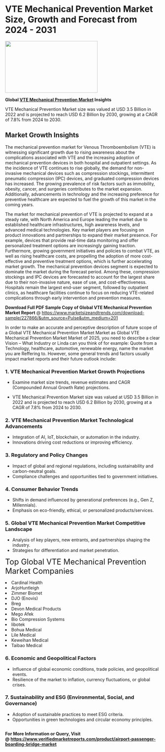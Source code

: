 <H1>VTE Mechanical Prevention Market Size, Growth and Forecast from 2024 - 2031</H1><img class="aligncenter size-medium wp-image-584254" src="https://thirdeyenews.in/wp-content/uploads/2024/09/Global-Market-Research-300x168.jpeg" alt="" width="300" height="168" /><p><strong>Global&nbsp;<a href="https://www.marketsizeandtrends.com/download-sample/227866/&amp;utm_source=Pulse&amp;utm_medium=201">VTE Mechanical Prevention Market</a> Insights</strong></p><p>VTE Mechanical Prevention Market size was valued at USD 3.5 Billion in 2022 and is projected to reach USD 6.2 Billion by 2030, growing at a CAGR of 7.8% from 2024 to 2030.</p><p><h2>Market Growth Insights</h2> <p>The mechanical prevention market for Venous Thromboembolism (VTE) is witnessing significant growth due to rising awareness about the complications associated with VTE and the increasing adoption of mechanical prevention devices in both hospital and outpatient settings. As the incidence of VTE continues to rise globally, the demand for non-invasive mechanical devices such as compression stockings, intermittent pneumatic compression (IPC) devices, and graduated compression devices has increased. The growing prevalence of risk factors such as immobility, obesity, cancer, and surgeries contributes to the market expansion. Additionally, advancements in technology and the increasing preference for preventive healthcare are expected to fuel the growth of this market in the coming years. </p> <p>The market for mechanical prevention of VTE is projected to expand at a steady rate, with North America and Europe leading the market due to established healthcare infrastructures, high awareness levels, and advanced medical technologies. Key market players are focusing on product innovations and partnerships to expand their market presence. For example, devices that provide real-time data monitoring and offer personalized treatment options are increasingly gaining traction. Furthermore, growing government initiatives and policies to combat VTE, as well as rising healthcare costs, are propelling the adoption of more cost-effective and preventive treatment options, which is further accelerating market growth. The mechanical prevention devices segment is expected to dominate the market during the forecast period. Among these, compression stockings and IPC devices are forecasted to account for the largest share due to their non-invasive nature, ease of use, and cost-effectiveness. Hospitals remain the largest end-user segment, followed by outpatient clinics, as healthcare facilities continue to focus on reducing VTE-related complications through early intervention and prevention measures. </p><p><span class=""><strong>Download Full PDF Sample Copy of Global VTE Mechanical Prevention Market Report</strong> @ <a href="https://www.marketsizeandtrends.com/download-sample/227866/&amp;utm_source=Pulse&amp;utm_medium=201" target="_blank">https://www.marketsizeandtrends.com/download-sample/227866/&amp;utm_source=Pulse&amp;utm_medium=201</a></span></p><p>In order to make an accurate and perceptive description of future scope of a Global&nbsp;VTE Mechanical Prevention Market Market as Global&nbsp;VTE Mechanical Prevention Market Market of 2025, you need to describe a clear Vision &ndash; What Industry or Linda can you think of for example: Quote from a Technology, healthcare, automotive, renewable energy, name the market you are Reffering to. However, some general trends and factors usually impact market reports and their future outlook include:</p><h3>1.&nbsp;<strong>VTE Mechanical Prevention Market Growth Projections</strong></h3><ul><li>Examine market size trends, revenue estimates and CAGR (Compounded Annual Growth Rate) projections.</li><li><p>VTE Mechanical Prevention Market size was valued at USD 3.5 Billion in 2022 and is projected to reach USD 6.2 Billion by 2030, growing at a CAGR of 7.8% from 2024 to 2030.</p></li></ul><h3>2.&nbsp;<strong>VTE Mechanical Prevention Market Technological Advancements</strong></h3><ul><li>Integration of AI, IoT, blockchain, or automation in the industry.</li><li>Innovations driving cost reductions or improving efficiency.</li></ul><h3>3.&nbsp;<strong>Regulatory and Policy Changes</strong></h3><ul><li>Impact of global and regional regulations, including sustainability and carbon-neutral goals.</li><li>Compliance challenges and opportunities tied to government initiatives.</li></ul><h3>4.&nbsp;<strong>Consumer Behavior Trends</strong></h3><ul><li>Shifts in demand influenced by generational preferences (e.g., Gen Z, Millennials).</li><li>Emphasis on eco-friendly, ethical, or personalized products/services.</li></ul><h3>5.&nbsp;<strong>Global VTE Mechanical Prevention Market Competitive Landscape</strong></h3><ul><li>Analysis of key players, new entrants, and partnerships shaping the industry.</li><li>Strategies for differentiation and market penetration.</li></ul><p data-pm-slice="1 1 []"><span style="color: inherit; font-family: inherit; font-size: 25px;">Top Global VTE Mechanical Prevention Market Companies</span></p><div class="" data-test-id=""><p><li>Cardinal Health</li><li> ArjoHuntleigh</li><li> Zimmer Biomet</li><li> DJO (Enovis)</li><li> Breg</li><li> Devon Medical Products</li><li> Mego Afek</li><li> Bio Compression Systems</li><li> libotek</li><li> Bohua Medical</li><li> Lile Medical</li><li> Keweihan Medical</li><li> Taibao Medical</li></p></div><h3>6.&nbsp;<strong>Economic and Geopolitical Factors</strong></h3><ul><li>Influence of global economic conditions, trade policies, and geopolitical events.</li><li>Resilience of the market to inflation, currency fluctuations, or global crises.</li></ul><h3>7.&nbsp;<strong>Sustainability and ESG (Environmental, Social, and Governance)</strong></h3><ul><li>Adoption of sustainable practices to meet ESG criteria.</li><li>Opportunities in green technologies and circular economy principles.</li></ul><h2><strong style="font-size: 14px;">For More Information or Query, Visit @&nbsp;</strong><a style="background-color: #ffffff; font-size: 14px;" href="https://www.marketsizeandtrends.com/report/vte-mechanical-prevention-market/" target="_blank">https://www.verifiedmarketreports.com/product/airport-passenger-boarding-bridge-market</a></h2>
